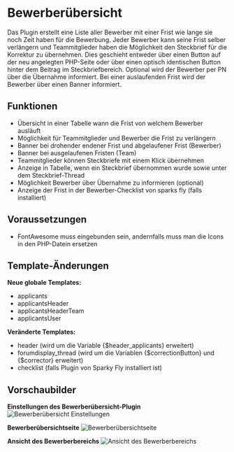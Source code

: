 # Bewerberübersicht
Das Plugin erstellt eine Liste aller Bewerber mit einer Frist wie lange sie noch Zeit haben für die Bewerbung. Jeder Bewerber kann seine Frist selber verlängern und Teammitglieder haben die Möglichkeit den Steckbrief für die Korrektur zu übernehmen. Dies geschieht entweder über einen Button auf der neu angelegten PHP-Seite oder über einen optisch identischen Button hinter dem Beitrag im Steckbriefbereich. Optional wird der Bewerber per PN über die Übernahme informiert.
Bei einer auslaufenden Frist wird der Bewerber über einen Banner informiert.

## Funktionen
* Übersicht in einer Tabelle wann die Frist von welchem Bewerber ausläuft
* Möglichkeit für Teammitglieder und Bewerber die Frist zu verlängern
* Banner bei drohender endener Frist und abgelaufener Frist (Bewerber)
* Banner bei ausgelaufenen Fristen (Team)
* Teammitglieder können Steckbriefe mit einem Klick übernehmen
* Anzeige in Tabelle, wenn ein Steckbrief übernommen wurde sowie unter dem Steckbrief-Thread
* Möglichkeit Bewerber über Übernahme zu informieren (optional)
* Anzeige der Frist in der Bewerber-Checklist von sparks fly (falls installiert)

## Voraussetzungen
* FontAwesome muss eingebunden sein, andernfalls muss man die Icons in den PHP-Datein ersetzen

## Template-Änderungen
__Neue globale Templates:__
* applicants
* applicantsHeader
* applicantsHeaderTeam
* applicantsUser

__Veränderte Templates:__
* header (wird um die Variable {$header_applicants} erweitert)
* forumdisplay_thread (wird um die Variablen {$correctionButton} und {$corrector} erweitert)
* checklist (falls Plugin von Sparky Fly installiert ist)

## Vorschaubilder
__Einstellungen des Bewerberübersicht-Plugin__
![Bewerberübersicht Einstellungen](https://aheartforspinach.de/upload/plugins/applicants_settings.png)

__Bewerberübersichtseite__
![Bewerberübersichtseite](https://aheartforspinach.de/upload/plugins/applicants_overview.png)

__Ansicht des Bewerberbereichs__
![Ansicht des Bewerberbereichs](https://aheartforspinach.de/upload/plugins/applicants_thread.png)
